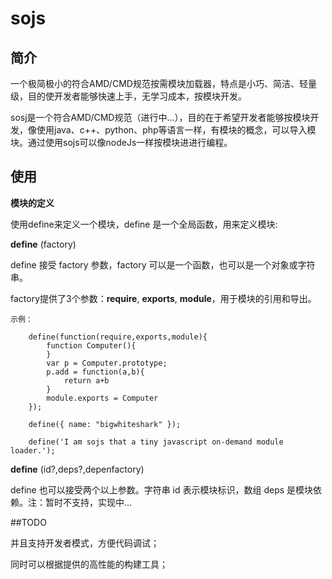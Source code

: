 #  sojs

## 简介
一个极简极小的符合AMD/CMD规范按需模块加载器，特点是小巧、简洁、轻量级，目的使开发者能够快速上手，无学习成本，按模块开发。

sosj是一个符合AMD/CMD规范（进行中...），目的在于希望开发者能够按模块开发，像使用java、c++、python、php等语言一样，有模块的概念，可以导入模块。通过使用sojs可以像nodeJs一样按模块进进行编程。

## 使用

**模块的定义**

使用define来定义一个模块，define 是一个全局函数，用来定义模块:

**define** (factory)	

define 接受 factory 参数，factory 可以是一个函数，也可以是一个对象或字符串。

factory提供了3个参数：**require**, **exports**, **module**，用于模块的引用和导出。

	示例：

		define(function(require,exports,module){
			function Computer(){
			}
			var p = Computer.prototype;
			p.add = function(a,b){
				return a+b
			}
			module.exports = Computer
		});

		define({ name: "bigwhiteshark" });

		define('I am sojs that a tiny javascript on-demand module loader.');

  **define** (id?,deps?,depenfactory) 

  define 也可以接受两个以上参数。字符串 id 表示模块标识，数组 deps 是模块依赖。注：暂时不支持，实现中...



##TODO

并且支持开发者模式，方便代码调试；

同时可以根据提供的高性能的构建工具；




